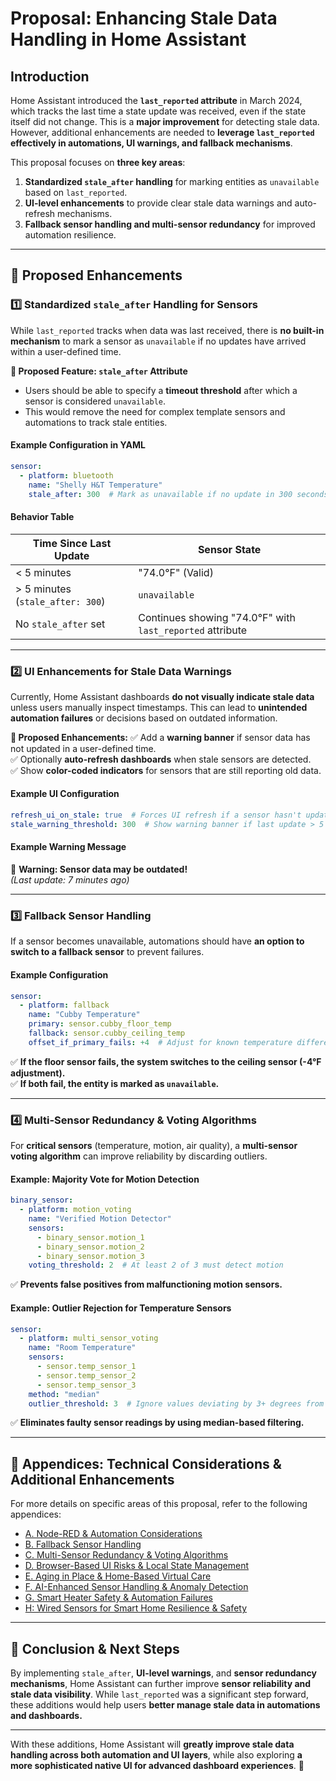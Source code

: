 # **Proposal: Enhancing Stale Data Handling in Home Assistant**

## **Introduction**
Home Assistant introduced the **`last_reported` attribute** in March 2024, which tracks the last time a state update was received, even if the state itself did not change. This is a **major improvement** for detecting stale data. However, additional enhancements are needed to **leverage `last_reported` effectively in automations, UI warnings, and fallback mechanisms**.

This proposal focuses on **three key areas**:
1. **Standardized `stale_after` handling** for marking entities as `unavailable` based on `last_reported`.
2. **UI-level enhancements** to provide clear stale data warnings and auto-refresh mechanisms.
3. **Fallback sensor handling and multi-sensor redundancy** for improved automation resilience.

---

## **🚀 Proposed Enhancements**
### **1️⃣ Standardized `stale_after` Handling for Sensors**
While `last_reported` tracks when data was last received, there is **no built-in mechanism** to mark a sensor as `unavailable` if no updates have arrived within a user-defined time.

**🔹 Proposed Feature: `stale_after` Attribute**
- Users should be able to specify a **timeout threshold** after which a sensor is considered `unavailable`.
- This would remove the need for complex template sensors and automations to track stale entities.

#### **Example Configuration in YAML**
```yaml
sensor:
  - platform: bluetooth
    name: "Shelly H&T Temperature"
    stale_after: 300  # Mark as unavailable if no update in 300 seconds (5 minutes)
```

#### **Behavior Table**
| Time Since Last Update | Sensor State |
|-----------------------|-------------|
| < 5 minutes          | "74.0°F" (Valid) |
| > 5 minutes (`stale_after: 300`) | `unavailable` |
| No `stale_after` set | Continues showing "74.0°F" with `last_reported` attribute |

---

### **2️⃣ UI Enhancements for Stale Data Warnings**
Currently, Home Assistant dashboards **do not visually indicate stale data** unless users manually inspect timestamps. This can lead to **unintended automation failures** or decisions based on outdated information.

**🔹 Proposed Enhancements:**
✅ Add a **warning banner** if sensor data has not updated in a user-defined time.  
✅ Optionally **auto-refresh dashboards** when stale sensors are detected.  
✅ Show **color-coded indicators** for sensors that are still reporting old data.

#### **Example UI Configuration**
```yaml
refresh_ui_on_stale: true  # Forces UI refresh if a sensor hasn't updated
stale_warning_threshold: 300  # Show warning banner if last update > 5 min
```

#### **Example Warning Message**
🚨 **Warning: Sensor data may be outdated!**  
_(Last update: 7 minutes ago)_

---

### **3️⃣ Fallback Sensor Handling**
If a sensor becomes unavailable, automations should have **an option to switch to a fallback sensor** to prevent failures.

#### **Example Configuration**
```yaml
sensor:
  - platform: fallback
    name: "Cubby Temperature"
    primary: sensor.cubby_floor_temp
    fallback: sensor.cubby_ceiling_temp
    offset_if_primary_fails: +4  # Adjust for known temperature difference
```

✅ **If the floor sensor fails, the system switches to the ceiling sensor (-4°F adjustment).**  
✅ **If both fail, the entity is marked as `unavailable`.**

---

### **4️⃣ Multi-Sensor Redundancy & Voting Algorithms**
For **critical sensors** (temperature, motion, air quality), a **multi-sensor voting algorithm** can improve reliability by discarding outliers.

#### **Example: Majority Vote for Motion Detection**
```yaml
binary_sensor:
  - platform: motion_voting
    name: "Verified Motion Detector"
    sensors:
      - binary_sensor.motion_1
      - binary_sensor.motion_2
      - binary_sensor.motion_3
    voting_threshold: 2  # At least 2 of 3 must detect motion
```

✅ **Prevents false positives from malfunctioning motion sensors.**

#### **Example: Outlier Rejection for Temperature Sensors**
```yaml
sensor:
  - platform: multi_sensor_voting
    name: "Room Temperature"
    sensors:
      - sensor.temp_sensor_1
      - sensor.temp_sensor_2
      - sensor.temp_sensor_3
    method: "median"
    outlier_threshold: 3  # Ignore values deviating by 3+ degrees from median
```

✅ **Eliminates faulty sensor readings by using median-based filtering.**

---

## **📑 Appendices: Technical Considerations & Additional Enhancements**
For more details on specific areas of this proposal, refer to the following appendices:

- [A. Node-RED & Automation Considerations](node-red-considerations.md)
- [B. Fallback Sensor Handling](fallback-sensor-handling.md)
- [C. Multi-Sensor Redundancy & Voting Algorithms](multi-sensor-redundancy.md)
- [D. Browser-Based UI Risks & Local State Management](browser-ui-risks.md)
- [E. Aging in Place & Home-Based Virtual Care](aging-in-place.md)
- [F. AI-Enhanced Sensor Handling & Anomaly Detection](ai-enhanced-sensor-handling.md)
- [G. Smart Heater Safety & Automation Failures](heater-safety-lessons.md)
- [H: Wired Sensors for Smart Home Resilience & Safety](wired-sensor-resilience.md)
---

## **🚀 Conclusion & Next Steps**
By implementing `stale_after`, **UI-level warnings**, and **sensor redundancy mechanisms**, Home Assistant can further improve **sensor reliability and stale data visibility**. While `last_reported` was a significant step forward, these additions would help users **better manage stale data in automations and dashboards.**

---

With these additions, Home Assistant will **greatly improve stale data handling across both automation and UI layers**, while also exploring **a more sophisticated native UI for advanced dashboard experiences**. 🚀

